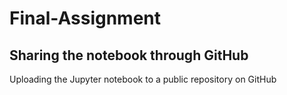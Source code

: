 # Final-Assignment
## Sharing the notebook through GitHub

Uploading the Jupyter notebook to a public repository on GitHub
